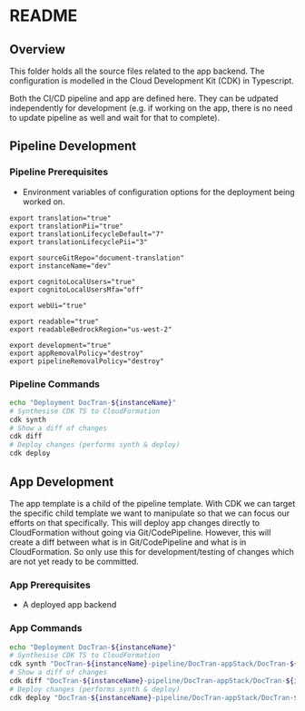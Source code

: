 # README

## Overview

This folder holds all the source files related to the app backend. The configuration is modelled in the Cloud Development Kit (CDK) in Typescript.

Both the CI/CD pipeline and app are defined here. They can be udpated independently for development (e.g. if working on the app, there is no need to update pipeline as well and wait for that to complete).

## Pipeline Development

### Pipeline Prerequisites

- Environment variables of configuration options for the deployment being worked on.

```shell
export translation="true"
export translationPii="true"
export translationLifecycleDefault="7"
export translationLifecyclePii="3"

export sourceGitRepo="document-translation"
export instanceName="dev"

export cognitoLocalUsers="true"
export cognitoLocalUsersMfa="off"

export webUi="true"

export readable="true"
export readableBedrockRegion="us-west-2"

export development="true"
export appRemovalPolicy="destroy"
export pipelineRemovalPolicy="destroy"
```

### Pipeline Commands

```sh
echo "Deployment DocTran-${instanceName}"
# Synthesise CDK TS to CloudFormation
cdk synth
# Show a diff of changes
cdk diff
# Deploy changes (performs synth & deploy)
cdk deploy
```

## App Development

The app template is a child of the pipeline template. With CDK we can target the specific child template we want to manipulate so that we can focus our efforts on that specifically. This will deploy app changes directly to CloudFormation without going via Git/CodePipeline. However, this will create a diff between what is in Git/CodePipeline and what is in CloudFormation. So only use this for development/testing of changes which are not yet ready to be committed.

### App Prerequisites

- A deployed app backend

### App Commands

```sh
echo "Deployment DocTran-${instanceName}"
# Synthesise CDK TS to CloudFormation
cdk synth "DocTran-${instanceName}-pipeline/DocTran-appStack/DocTran-${instanceName}-app" -a 'npx ts-node ./bin/doctran.ts'
# Show a diff of changes
cdk diff "DocTran-${instanceName}-pipeline/DocTran-appStack/DocTran-${instanceName}-app" -a 'npx ts-node ./bin/doctran.ts'
# Deploy changes (performs synth & deploy)
cdk deploy "DocTran-${instanceName}-pipeline/DocTran-appStack/DocTran-${instanceName}-app" -a 'npx ts-node ./bin/doctran.ts'
```
